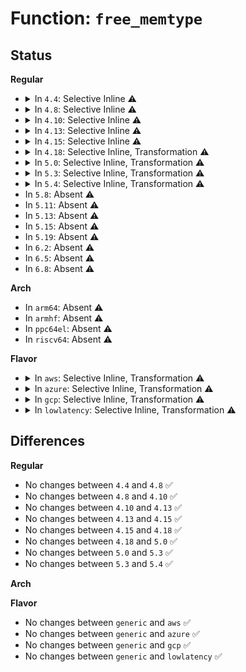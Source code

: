 # Function: <code>free_memtype</code>

## Status
<b>Regular</b>
<ul>
<li>
<details>
<summary>In <code>4.4</code>: Selective Inline ⚠️</summary>

```c
int free_memtype(u64 start, u64 end);
```

**Collision:** Unique Global

**Inline:** Selective

**Transformation:** False

**Instances:**

```
In arch/x86/mm/pat.c (ffffffff81070290)
Location: arch/x86/mm/pat.c:562
Inline: True
Direct callers:
  - arch/x86/mm/ioremap.c:__ioremap_caller
  - arch/x86/mm/pageattr.c:_set_memory_array
  - arch/x86/mm/pageattr.c:_set_pages_array
  - arch/x86/mm/pageattr.c:set_memory_uc
  - arch/x86/mm/pageattr.c:set_memory_wc
  - arch/x86/mm/pageattr.c:set_memory_wt
  - arch/x86/mm/pat.c:io_free_memtype
  - arch/x86/mm/pat.c:io_reserve_memtype
  - arch/x86/mm/pat.c:reserve_pfn_range
  - arch/x86/mm/pat.c:reserve_pfn_range
  - arch/x86/mm/pat.c:untrack_pfn
```
**Symbols:**

```
ffffffff81070290-ffffffff810703c8: free_memtype (STB_GLOBAL)
```
</details>
</li>
<li>
<details>
<summary>In <code>4.8</code>: Selective Inline ⚠️</summary>

```c
int free_memtype(u64 start, u64 end);
```

**Collision:** Unique Global

**Inline:** Selective

**Transformation:** False

**Instances:**

```
In arch/x86/mm/pat.c (ffffffff8106ffe0)
Location: arch/x86/mm/pat.c:606
Inline: True
Direct callers:
  - arch/x86/mm/ioremap.c:__ioremap_caller
  - arch/x86/mm/pageattr.c:_set_pages_array
  - arch/x86/mm/pageattr.c:set_memory_wt
  - arch/x86/mm/pageattr.c:set_memory_wc
  - arch/x86/mm/pageattr.c:_set_memory_array
  - arch/x86/mm/pageattr.c:set_memory_uc
  - arch/x86/mm/pat.c:untrack_pfn
  - arch/x86/mm/pat.c:reserve_pfn_range
  - arch/x86/mm/pat.c:reserve_pfn_range
  - arch/x86/mm/pat.c:io_free_memtype
  - arch/x86/mm/pat.c:io_reserve_memtype
```
**Symbols:**

```
ffffffff8106ffe0-ffffffff8107011c: free_memtype (STB_GLOBAL)
```
</details>
</li>
<li>
<details>
<summary>In <code>4.10</code>: Selective Inline ⚠️</summary>

```c
int free_memtype(u64 start, u64 end);
```

**Collision:** Unique Global

**Inline:** Selective

**Transformation:** False

**Instances:**

```
In arch/x86/mm/pat.c (ffffffff81073c10)
Location: arch/x86/mm/pat.c:606
Inline: True
Direct callers:
  - arch/x86/mm/ioremap.c:__ioremap_caller
  - arch/x86/mm/pageattr.c:_set_pages_array
  - arch/x86/mm/pageattr.c:set_memory_wt
  - arch/x86/mm/pageattr.c:set_memory_wc
  - arch/x86/mm/pageattr.c:_set_memory_array
  - arch/x86/mm/pageattr.c:set_memory_uc
  - arch/x86/mm/pat.c:untrack_pfn
  - arch/x86/mm/pat.c:reserve_pfn_range
  - arch/x86/mm/pat.c:reserve_pfn_range
  - arch/x86/mm/pat.c:arch_io_free_memtype_wc
  - arch/x86/mm/pat.c:io_reserve_memtype
```
**Symbols:**

```
ffffffff81073c10-ffffffff81073d3d: free_memtype (STB_GLOBAL)
```
</details>
</li>
<li>
<details>
<summary>In <code>4.13</code>: Selective Inline ⚠️</summary>

```c
int free_memtype(u64 start, u64 end);
```

**Collision:** Unique Global

**Inline:** Selective

**Transformation:** False

**Instances:**

```
In arch/x86/mm/pat.c (ffffffff810731c0)
Location: arch/x86/mm/pat.c:603
Inline: True
Direct callers:
  - arch/x86/mm/ioremap.c:__ioremap_caller
  - arch/x86/mm/pageattr.c:_set_pages_array
  - arch/x86/mm/pageattr.c:set_memory_wt
  - arch/x86/mm/pageattr.c:set_memory_wc
  - arch/x86/mm/pageattr.c:_set_memory_array
  - arch/x86/mm/pageattr.c:set_memory_uc
  - arch/x86/mm/pat.c:untrack_pfn
  - arch/x86/mm/pat.c:reserve_pfn_range
  - arch/x86/mm/pat.c:reserve_pfn_range
  - arch/x86/mm/pat.c:arch_io_free_memtype_wc
  - arch/x86/mm/pat.c:io_reserve_memtype
```
**Symbols:**

```
ffffffff810731c0-ffffffff810732ed: free_memtype (STB_GLOBAL)
```
</details>
</li>
<li>
<details>
<summary>In <code>4.15</code>: Selective Inline ⚠️</summary>

```c
int free_memtype(u64 start, u64 end);
```

**Collision:** Unique Global

**Inline:** Selective

**Transformation:** False

**Instances:**

```
In arch/x86/mm/pat.c (ffffffff81078b40)
Location: arch/x86/mm/pat.c:603
Inline: True
Direct callers:
  - arch/x86/mm/ioremap.c:__ioremap_caller
  - arch/x86/mm/pageattr.c:_set_pages_array
  - arch/x86/mm/pageattr.c:set_memory_wt
  - arch/x86/mm/pageattr.c:set_memory_wc
  - arch/x86/mm/pageattr.c:_set_memory_array
  - arch/x86/mm/pageattr.c:set_memory_uc
  - arch/x86/mm/pat.c:untrack_pfn
  - arch/x86/mm/pat.c:reserve_pfn_range
  - arch/x86/mm/pat.c:reserve_pfn_range
  - arch/x86/mm/pat.c:arch_io_free_memtype_wc
  - arch/x86/mm/pat.c:io_reserve_memtype
```
**Symbols:**

```
ffffffff81078b40-ffffffff81078c73: free_memtype (STB_GLOBAL)
```
</details>
</li>
<li>
<details>
<summary>In <code>4.18</code>: Selective Inline, Transformation ⚠️</summary>

```c
int free_memtype(u64 start, u64 end);
```

**Collision:** Unique Global

**Inline:** Selective

**Transformation:** True

**Instances:**

```
In arch/x86/mm/pat.c (ffffffff8107bdac)
Location: arch/x86/mm/pat.c:616
Inline: True
Inline callers:
  - arch/x86/mm/pat.c:untrack_pfn
  - arch/x86/mm/pat.c:reserve_pfn_range
  - arch/x86/mm/pat.c:reserve_pfn_range
  - arch/x86/mm/pat.c:arch_io_free_memtype_wc
  - arch/x86/mm/pat.c:io_reserve_memtype
Direct callers:
  - arch/x86/mm/ioremap.c:__ioremap_caller
  - arch/x86/mm/ioremap.c:__ioremap_caller
  - arch/x86/mm/pageattr.c:_set_pages_array
  - arch/x86/mm/pageattr.c:set_memory_wt
  - arch/x86/mm/pageattr.c:set_memory_wc
  - arch/x86/mm/pageattr.c:_set_memory_array
  - arch/x86/mm/pageattr.c:set_memory_uc
  - arch/x86/mm/pat.c:untrack_pfn
  - arch/x86/mm/pat.c:reserve_pfn_range
  - arch/x86/mm/pat.c:reserve_pfn_range
  - arch/x86/mm/pat.c:arch_io_free_memtype_wc
  - arch/x86/mm/pat.c:io_reserve_memtype
```
**Symbols:**

```
ffffffff8107b020-ffffffff8107b111: free_memtype.part.6 (STB_LOCAL)
ffffffff8107be4b-ffffffff8107be9a: free_memtype.part.6.cold.12 (STB_LOCAL)
ffffffff8107b690-ffffffff8107b6ac: free_memtype (STB_GLOBAL)
```
</details>
</li>
<li>
<details>
<summary>In <code>5.0</code>: Selective Inline, Transformation ⚠️</summary>

```c
int free_memtype(u64 start, u64 end);
```

**Collision:** Unique Global

**Inline:** Selective

**Transformation:** True

**Instances:**

```
In arch/x86/mm/pat.c (ffffffff8108271c)
Location: arch/x86/mm/pat.c:625
Inline: True
Inline callers:
  - arch/x86/mm/pat.c:untrack_pfn
  - arch/x86/mm/pat.c:reserve_pfn_range
  - arch/x86/mm/pat.c:reserve_pfn_range
  - arch/x86/mm/pat.c:arch_io_free_memtype_wc
  - arch/x86/mm/pat.c:io_reserve_memtype
Direct callers:
  - arch/x86/mm/ioremap.c:__ioremap_caller
  - arch/x86/mm/ioremap.c:__ioremap_caller
  - arch/x86/mm/pageattr.c:_set_pages_array
  - arch/x86/mm/pageattr.c:set_memory_wt
  - arch/x86/mm/pageattr.c:set_memory_wc
  - arch/x86/mm/pageattr.c:_set_memory_array
  - arch/x86/mm/pageattr.c:set_memory_uc
  - arch/x86/mm/pat.c:untrack_pfn
  - arch/x86/mm/pat.c:reserve_pfn_range
  - arch/x86/mm/pat.c:reserve_pfn_range
  - arch/x86/mm/pat.c:arch_io_free_memtype_wc
  - arch/x86/mm/pat.c:io_reserve_memtype
```
**Symbols:**

```
ffffffff81081960-ffffffff81081a51: free_memtype.part.6 (STB_LOCAL)
ffffffff810827bb-ffffffff8108280a: free_memtype.part.6.cold.11 (STB_LOCAL)
ffffffff81082000-ffffffff8108201c: free_memtype (STB_GLOBAL)
```
</details>
</li>
<li>
<details>
<summary>In <code>5.3</code>: Selective Inline, Transformation ⚠️</summary>

```c
int free_memtype(u64 start, u64 end);
```

**Collision:** Unique Global

**Inline:** Selective

**Transformation:** True

**Instances:**

```
In arch/x86/mm/pat.c (ffffffff81086389)
Location: arch/x86/mm/pat.c:626
Inline: True
Inline callers:
  - arch/x86/mm/pat.c:untrack_pfn
  - arch/x86/mm/pat.c:reserve_pfn_range
  - arch/x86/mm/pat.c:reserve_pfn_range
  - arch/x86/mm/pat.c:arch_io_free_memtype_wc
  - arch/x86/mm/pat.c:io_reserve_memtype
Direct callers:
  - arch/x86/mm/ioremap.c:__ioremap_caller
  - arch/x86/mm/pageattr.c:_set_pages_array
  - arch/x86/mm/pageattr.c:set_memory_wt
  - arch/x86/mm/pageattr.c:set_memory_wc
  - arch/x86/mm/pageattr.c:_set_memory_array
  - arch/x86/mm/pageattr.c:set_memory_uc
  - arch/x86/mm/pat.c:untrack_pfn
  - arch/x86/mm/pat.c:reserve_pfn_range
  - arch/x86/mm/pat.c:reserve_pfn_range
  - arch/x86/mm/pat.c:arch_io_free_memtype_wc
  - arch/x86/mm/pat.c:io_reserve_memtype
```
**Symbols:**

```
ffffffff810855f0-ffffffff810856e4: free_memtype.part.0 (STB_LOCAL)
ffffffff81086417-ffffffff81086464: free_memtype.part.0.cold (STB_LOCAL)
ffffffff81085c80-ffffffff81085c9c: free_memtype (STB_GLOBAL)
```
</details>
</li>
<li>
<details>
<summary>In <code>5.4</code>: Selective Inline, Transformation ⚠️</summary>

```c
int free_memtype(u64 start, u64 end);
```

**Collision:** Unique Global

**Inline:** Selective

**Transformation:** True

**Instances:**

```
In arch/x86/mm/pat.c (ffffffff81087079)
Location: arch/x86/mm/pat.c:626
Inline: True
Inline callers:
  - arch/x86/mm/pat.c:untrack_pfn
  - arch/x86/mm/pat.c:reserve_pfn_range
  - arch/x86/mm/pat.c:reserve_pfn_range
  - arch/x86/mm/pat.c:arch_io_free_memtype_wc
  - arch/x86/mm/pat.c:io_reserve_memtype
Direct callers:
  - arch/x86/mm/ioremap.c:__ioremap_caller
  - arch/x86/mm/pageattr.c:_set_pages_array
  - arch/x86/mm/pageattr.c:set_memory_wc
  - arch/x86/mm/pageattr.c:set_memory_uc
  - arch/x86/mm/pat.c:untrack_pfn
  - arch/x86/mm/pat.c:reserve_pfn_range
  - arch/x86/mm/pat.c:reserve_pfn_range
  - arch/x86/mm/pat.c:arch_io_free_memtype_wc
  - arch/x86/mm/pat.c:io_reserve_memtype
```
**Symbols:**

```
ffffffff810862e0-ffffffff810863d4: free_memtype.part.0 (STB_LOCAL)
ffffffff81087107-ffffffff81087154: free_memtype.part.0.cold (STB_LOCAL)
ffffffff81086970-ffffffff8108698c: free_memtype (STB_GLOBAL)
```
</details>
</li>
<li>
In <code>5.8</code>: Absent ⚠️
</li>
<li>
In <code>5.11</code>: Absent ⚠️
</li>
<li>
In <code>5.13</code>: Absent ⚠️
</li>
<li>
In <code>5.15</code>: Absent ⚠️
</li>
<li>
In <code>5.19</code>: Absent ⚠️
</li>
<li>
In <code>6.2</code>: Absent ⚠️
</li>
<li>
In <code>6.5</code>: Absent ⚠️
</li>
<li>
In <code>6.8</code>: Absent ⚠️
</li>
</ul>
<b>Arch</b>
<ul>
<li>
In <code>arm64</code>: Absent ⚠️
</li>
<li>
In <code>armhf</code>: Absent ⚠️
</li>
<li>
In <code>ppc64el</code>: Absent ⚠️
</li>
<li>
In <code>riscv64</code>: Absent ⚠️
</li>
</ul>
<b>Flavor</b>
<ul>
<li>
<details>
<summary>In <code>aws</code>: Selective Inline, Transformation ⚠️</summary>

```c
int free_memtype(u64 start, u64 end);
```

**Collision:** Unique Global

**Inline:** Selective

**Transformation:** True

**Instances:**

```
In arch/x86/mm/pat.c (ffffffff81086079)
Location: arch/x86/mm/pat.c:626
Inline: True
Inline callers:
  - arch/x86/mm/pat.c:untrack_pfn
  - arch/x86/mm/pat.c:reserve_pfn_range
  - arch/x86/mm/pat.c:reserve_pfn_range
  - arch/x86/mm/pat.c:arch_io_free_memtype_wc
  - arch/x86/mm/pat.c:io_reserve_memtype
Direct callers:
  - arch/x86/mm/ioremap.c:__ioremap_caller
  - arch/x86/mm/pageattr.c:_set_pages_array
  - arch/x86/mm/pageattr.c:set_memory_wc
  - arch/x86/mm/pageattr.c:set_memory_uc
  - arch/x86/mm/pat.c:untrack_pfn
  - arch/x86/mm/pat.c:reserve_pfn_range
  - arch/x86/mm/pat.c:reserve_pfn_range
  - arch/x86/mm/pat.c:arch_io_free_memtype_wc
  - arch/x86/mm/pat.c:io_reserve_memtype
```
**Symbols:**

```
ffffffff810852e0-ffffffff810853d4: free_memtype.part.0 (STB_LOCAL)
ffffffff81086107-ffffffff81086154: free_memtype.part.0.cold (STB_LOCAL)
ffffffff81085970-ffffffff8108598c: free_memtype (STB_GLOBAL)
```
</details>
</li>
<li>
<details>
<summary>In <code>azure</code>: Selective Inline, Transformation ⚠️</summary>

```c
int free_memtype(u64 start, u64 end);
```

**Collision:** Unique Global

**Inline:** Selective

**Transformation:** True

**Instances:**

```
In arch/x86/mm/pat.c (ffffffff81074df9)
Location: arch/x86/mm/pat.c:626
Inline: True
Inline callers:
  - arch/x86/mm/pat.c:untrack_pfn
  - arch/x86/mm/pat.c:reserve_pfn_range
  - arch/x86/mm/pat.c:reserve_pfn_range
  - arch/x86/mm/pat.c:arch_io_free_memtype_wc
  - arch/x86/mm/pat.c:io_reserve_memtype
Direct callers:
  - arch/x86/mm/ioremap.c:__ioremap_caller
  - arch/x86/mm/pageattr.c:_set_pages_array
  - arch/x86/mm/pageattr.c:set_memory_wc
  - arch/x86/mm/pageattr.c:set_memory_uc
  - arch/x86/mm/pat.c:untrack_pfn
  - arch/x86/mm/pat.c:reserve_pfn_range
  - arch/x86/mm/pat.c:reserve_pfn_range
  - arch/x86/mm/pat.c:arch_io_free_memtype_wc
  - arch/x86/mm/pat.c:io_reserve_memtype
```
**Symbols:**

```
ffffffff81073fb0-ffffffff810740a4: free_memtype.part.0 (STB_LOCAL)
ffffffff81074e87-ffffffff81074ed4: free_memtype.part.0.cold (STB_LOCAL)
ffffffff810746f0-ffffffff8107470c: free_memtype (STB_GLOBAL)
```
</details>
</li>
<li>
<details>
<summary>In <code>gcp</code>: Selective Inline, Transformation ⚠️</summary>

```c
int free_memtype(u64 start, u64 end);
```

**Collision:** Unique Global

**Inline:** Selective

**Transformation:** True

**Instances:**

```
In arch/x86/mm/pat.c (ffffffff81086029)
Location: arch/x86/mm/pat.c:626
Inline: True
Inline callers:
  - arch/x86/mm/pat.c:untrack_pfn
  - arch/x86/mm/pat.c:reserve_pfn_range
  - arch/x86/mm/pat.c:reserve_pfn_range
  - arch/x86/mm/pat.c:arch_io_free_memtype_wc
  - arch/x86/mm/pat.c:io_reserve_memtype
Direct callers:
  - arch/x86/mm/ioremap.c:__ioremap_caller
  - arch/x86/mm/pageattr.c:_set_pages_array
  - arch/x86/mm/pageattr.c:set_memory_wc
  - arch/x86/mm/pageattr.c:set_memory_uc
  - arch/x86/mm/pat.c:untrack_pfn
  - arch/x86/mm/pat.c:reserve_pfn_range
  - arch/x86/mm/pat.c:reserve_pfn_range
  - arch/x86/mm/pat.c:arch_io_free_memtype_wc
  - arch/x86/mm/pat.c:io_reserve_memtype
```
**Symbols:**

```
ffffffff81085290-ffffffff81085384: free_memtype.part.0 (STB_LOCAL)
ffffffff810860b7-ffffffff81086104: free_memtype.part.0.cold (STB_LOCAL)
ffffffff81085920-ffffffff8108593c: free_memtype (STB_GLOBAL)
```
</details>
</li>
<li>
<details>
<summary>In <code>lowlatency</code>: Selective Inline, Transformation ⚠️</summary>

```c
int free_memtype(u64 start, u64 end);
```

**Collision:** Unique Global

**Inline:** Selective

**Transformation:** True

**Instances:**

```
In arch/x86/mm/pat.c (ffffffff81088179)
Location: arch/x86/mm/pat.c:626
Inline: True
Inline callers:
  - arch/x86/mm/pat.c:untrack_pfn
  - arch/x86/mm/pat.c:reserve_pfn_range
  - arch/x86/mm/pat.c:reserve_pfn_range
  - arch/x86/mm/pat.c:arch_io_free_memtype_wc
  - arch/x86/mm/pat.c:io_reserve_memtype
Direct callers:
  - arch/x86/mm/ioremap.c:__ioremap_caller
  - arch/x86/mm/pageattr.c:_set_pages_array
  - arch/x86/mm/pageattr.c:set_memory_wc
  - arch/x86/mm/pageattr.c:set_memory_uc
  - arch/x86/mm/pat.c:untrack_pfn
  - arch/x86/mm/pat.c:reserve_pfn_range
  - arch/x86/mm/pat.c:reserve_pfn_range
  - arch/x86/mm/pat.c:arch_io_free_memtype_wc
  - arch/x86/mm/pat.c:io_reserve_memtype
```
**Symbols:**

```
ffffffff810874d0-ffffffff810875c6: free_memtype.part.0 (STB_LOCAL)
ffffffff81088207-ffffffff81088254: free_memtype.part.0.cold (STB_LOCAL)
ffffffff81087a70-ffffffff81087a8c: free_memtype (STB_GLOBAL)
```
</details>
</li>
</ul>

## Differences
<b>Regular</b>
<ul>
<li>
No changes between <code>4.4</code> and <code>4.8</code> ✅
</li>
<li>
No changes between <code>4.8</code> and <code>4.10</code> ✅
</li>
<li>
No changes between <code>4.10</code> and <code>4.13</code> ✅
</li>
<li>
No changes between <code>4.13</code> and <code>4.15</code> ✅
</li>
<li>
No changes between <code>4.15</code> and <code>4.18</code> ✅
</li>
<li>
No changes between <code>4.18</code> and <code>5.0</code> ✅
</li>
<li>
No changes between <code>5.0</code> and <code>5.3</code> ✅
</li>
<li>
No changes between <code>5.3</code> and <code>5.4</code> ✅
</li>
</ul>
<b>Arch</b>
<ul>
</ul>
<b>Flavor</b>
<ul>
<li>
No changes between <code>generic</code> and <code>aws</code> ✅
</li>
<li>
No changes between <code>generic</code> and <code>azure</code> ✅
</li>
<li>
No changes between <code>generic</code> and <code>gcp</code> ✅
</li>
<li>
No changes between <code>generic</code> and <code>lowlatency</code> ✅
</li>
</ul>
